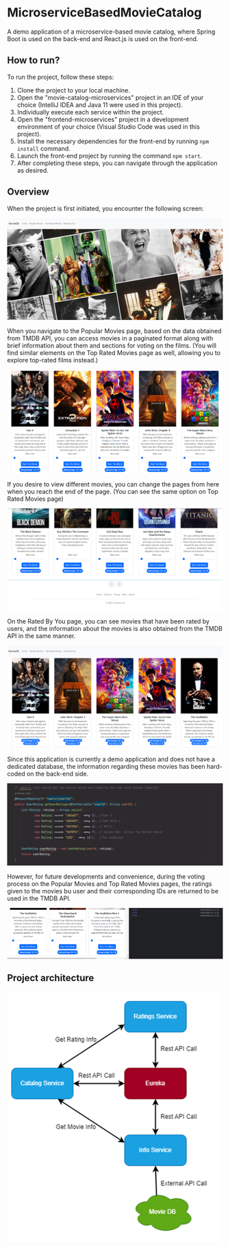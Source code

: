 # MicroserviceBasedMovieCatalog
A demo application of a microservice-based movie catalog, where Spring Boot is used on the back-end and React.js is used on the front-end.

## How to run?
To run the project, follow these steps:

1. Clone the project to your local machine.
2. Open the "movie-catalog-microservices" project in an IDE of your choice (IntelliJ IDEA and Java 11 were used in this project).
3. Individually execute each service within the project.
4. Open the "frontend-microservices" project in a development environment of your choice (Visual Studio Code was used in this project).
5. Install the necessary dependencies for the front-end by running `npm install` command.
6. Launch the front-end project by running the command `npm start`.
7. After completing these steps, you can navigate through the application as desired.

## Overview
When the project is first initiated, you encounter the following screen:

![](images/HomePage.PNG)

When you navigate to the Popular Movies page, based on the data obtained from TMDB API, you can access movies in a paginated format along with brief information about them and sections for voting on the films. (You will find similar elements on the Top Rated Movies page as well, allowing you to explore top-rated films instead.)

![](images/PopularMoviesPage.PNG)

If you desire to view different movies, you can change the pages from here when you reach the end of the page. (You can see the same option on Top Rated Movies page)

![](images/PopularMoviesPage3.PNG)

On the Rated By You page, you can see movies that have been rated by users, and the information about the movies is also obtained from the TMDB API in the same manner.

![](images/RatedByYou.PNG)

Since this application is currently a demo application and does not have a dedicated database, the information regarding these movies has been hard-coded on the back-end side.

![](images/Votes.PNG)

However, for future developments and convenience, during the voting process on the Popular Movies and Top Rated Movies pages, the ratings given to the movies bu user and their corresponding IDs are returned to be used in the TMDB API.

![](images/Ratings.PNG)

## Project architecture

![](images/ProjectArchitecture.PNG)












